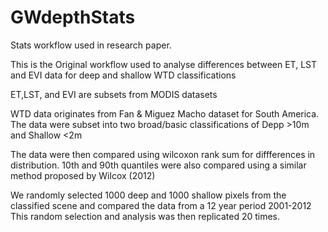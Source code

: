 # GWdepthStats
Stats workflow used in research paper. 


This is the Original workflow used to analyse differences between ET, LST and EVI data for deep and shallow WTD classifications

ET,LST, and EVI are subsets from MODIS datasets

WTD data originates from Fan & Miguez Macho dataset for South America. The data were subset into two broad/basic classifications of Depp >10m and Shallow <2m

The data were then compared using wilcoxon rank sum for diffferences in distribution. 
10th and 90th quantiles were also compared using a similar method proposed by Wilcox (2012)  

We randomly selected 1000 deep and 1000 shallow pixels from the classified scene and compared the data from a 12 year period 2001-2012
This random selection and analysis was then replicated 20 times.
